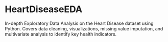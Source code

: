 # HeartDiseaseEDA
In-depth Exploratory Data Analysis on the Heart Disease dataset using Python. Covers data cleaning, visualizations, missing value imputation, and multivariate analysis to identify key health indicators.
